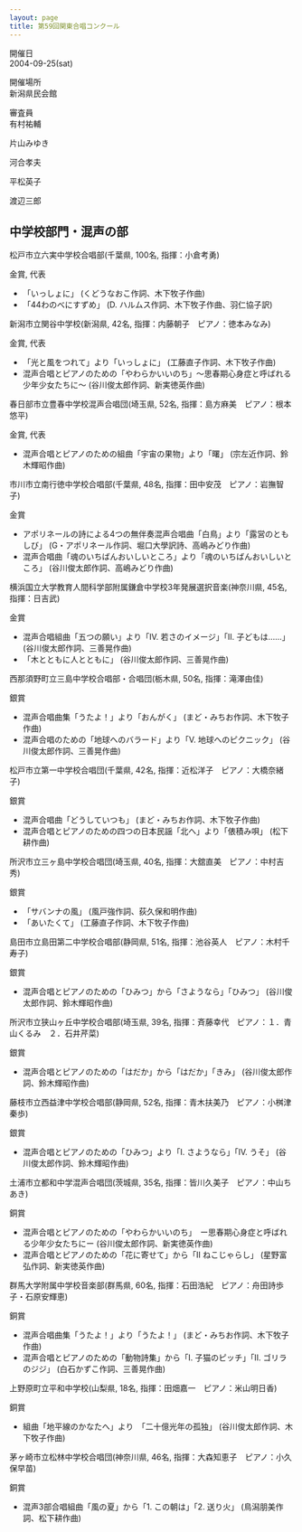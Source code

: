 ```yaml
---
layout: page
title: 第59回関東合唱コンクール
---
```

開催日  
2004-09-25(sat)

開催場所  
新潟県民会館

審査員  
有村祐輔

片山みゆき

河合孝夫

平松英子

渡辺三郎

中学校部門・混声の部
--------------------

<span class="choir-name">松戸市立六実中学校合唱部</span>(千葉県, 100名, 指揮：小倉考勇)

金賞, 代表

-   「いっしょに」 (くどうなおこ作詞、木下牧子作曲)
-   「44わのべにすずめ」 (D. ハルムス作詞、木下牧子作曲、羽仁協子訳)

<span class="choir-name">新潟市立関谷中学校</span>(新潟県, 42名, 指揮：内藤朝子　ピアノ：徳本みなみ)

金賞, 代表

-   「光と風をつれて」より「いっしょに」 (工藤直子作詞、木下牧子作曲)
-   混声合唱とピアノのための「やわらかいいのち」〜思春期心身症と呼ばれる少年少女たちに〜 (谷川俊太郎作詞、新実徳英作曲)

<span class="choir-name">春日部市立豊春中学校混声合唱団</span>(埼玉県, 52名, 指揮：島方麻美　ピアノ：根本悠平)

金賞, 代表

-   混声合唱とピアノのための組曲「宇宙の果物」より「曙」 (宗左近作詞、鈴木輝昭作曲)

<span class="choir-name">市川市立南行徳中学校合唱部</span>(千葉県, 48名, 指揮：田中安茂　ピアノ：岩撫智子)

金賞

-   アポリネールの詩による4つの無伴奏混声合唱曲「白鳥」より「露営のともしび」 (G・アポリネール作詞、堀口大學訳詩、高嶋みどり作曲)
-   混声合唱曲「魂のいちばんおいしいところ」より「魂のいちばんおいしいところ」 (谷川俊太郎作詞、高嶋みどり作曲)

<span class="choir-name">横浜国立大学教育人間科学部附属鎌倉中学校3年発展選択音楽</span>(神奈川県, 45名, 指揮：日吉武)

金賞

-   混声合唱組曲「五つの願い」より「Ⅳ. 若さのイメージ」「Ⅱ. 子どもは……」 (谷川俊太郎作詞、三善晃作曲)
-   「木とともに人とともに」 (谷川俊太郎作詞、三善晃作曲)

<span class="choir-name">西那須野町立三島中学校合唱部・合唱団</span>(栃木県, 50名, 指揮：滝澤由佳)

銀賞

-   混声合唱曲集「うたよ！」より「おんがく」 (まど・みちお作詞、木下牧子作曲)
-   混声合唱のための「地球へのバラード」より「Ⅴ. 地球へのピクニック」 (谷川俊太郎作詞、三善晃作曲)

<span class="choir-name">松戸市立第一中学校合唱団</span>(千葉県, 42名, 指揮：近松洋子　ピアノ：大橋奈緒子)

銀賞

-   混声合唱曲「どうしていつも」 (まど・みちお作詞、木下牧子作曲)
-   混声合唱とピアノのための四つの日本民謡「北へ」より「俵積み唄」 (松下耕作曲)

<span class="choir-name">所沢市立三ヶ島中学校合唱団</span>(埼玉県, 40名, 指揮：大舘直美　ピアノ：中村吉秀)

銀賞

-   「サバンナの風」 (風戸強作詞、荻久保和明作曲)
-   「あいたくて」 (工藤直子作詞、木下牧子作曲)

<span class="choir-name">島田市立島田第二中学校合唱部</span>(静岡県, 51名, 指揮：池谷英人　ピアノ：木村千寿子)

銀賞

-   混声合唱とピアノのための「ひみつ」から「さようなら」「ひみつ」 (谷川俊太郎作詞、鈴木輝昭作曲)

<span class="choir-name">所沢市立狭山ヶ丘中学校合唱部</span>(埼玉県, 39名, 指揮：斉藤幸代　ピアノ：１．青山くるみ　２．石井芹菜)

銀賞

-   混声合唱とピアノのための「はだか」から「はだか」「きみ」 (谷川俊太郎作詞、鈴木輝昭作曲)

<span class="choir-name">藤枝市立西益津中学校合唱部</span>(静岡県, 52名, 指揮：青木扶美乃　ピアノ：小桝津秦歩)

銀賞

-   混声合唱とピアノのための「ひみつ」より「Ⅰ. さようなら」「Ⅳ. うそ」 (谷川俊太郎作詞、鈴木輝昭作曲)

<span class="choir-name">土浦市立都和中学混声合唱団</span>(茨城県, 35名, 指揮：皆川久美子　ピアノ：中山ちあき)

銅賞

-   混声合唱とピアノのための「やわらかいいのち」　ー思春期心身症と呼ばれる少年少女たちにー (谷川俊太郎作詞、新実徳英作曲)
-   混声合唱とピアノのための「花に寄せて」から「Ⅱ ねこじゃらし」 (星野富弘作詞、新実徳英作曲)

<span class="choir-name">群馬大学附属中学校音楽部</span>(群馬県, 60名, 指揮：石田浩紀　ピアノ：舟田詩歩子・石原安輝恵)

銅賞

-   混声合唱曲集「うたよ！」より「うたよ！」 (まど・みちお作詞、木下牧子作曲)
-   混声合唱とピアノのための「動物詩集」から「Ⅰ. 子猫のピッチ」「Ⅱ. ゴリラのジジ」 (白石かずこ作詞、三善晃作曲)

<span class="choir-name">上野原町立平和中学校</span>(山梨県, 18名, 指揮：田畑嘉一　ピアノ：米山明日香)

銅賞

-   組曲「地平線のかなたへ」より　「二十億光年の孤独」 (谷川俊太郎作詞、木下牧子作曲)

<span class="choir-name">茅ヶ崎市立松林中学校合唱団</span>(神奈川県, 46名, 指揮：大森知恵子　ピアノ：小久保早苗)

銅賞

-   混声3部合唱組曲「風の夏」から「1. この朝は」「2. 送り火」 (鳥潟朋美作詞、松下耕作曲)
